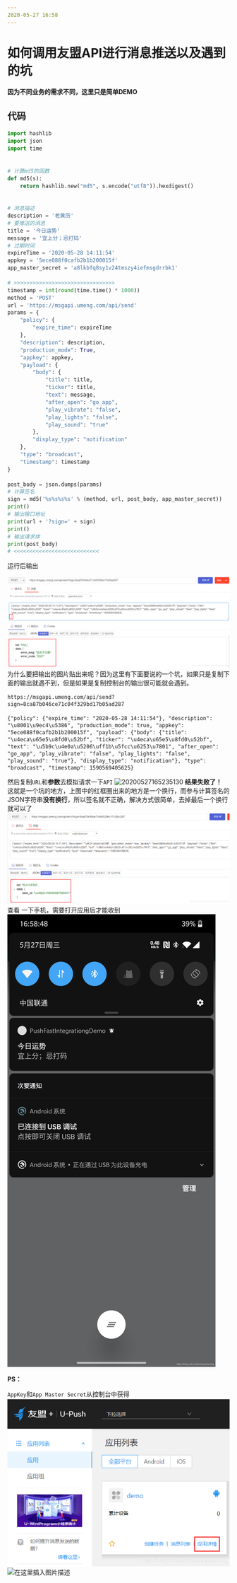 ```yaml
---
2020-05-27 16:58
---
```


# 如何调用友盟API进行消息推送以及遇到的坑

**因为不同业务的需求不同，这里只是简单DEMO**

## 代码

```python
import hashlib
import json
import time


# 计算md5的函数
def md5(s):
    return hashlib.new("md5", s.encode("utf8")).hexdigest()


# 消息描述
description = '老黄历'
# 要推送的消息
title = '今日运势'
message = '宜上分；忌打码'
# 过期时间
expireTime = '2020-05-28 14:11:54'
appkey = '5ece088f0cafb2b1b200015f'
app_master_secret = 'a8lkbfq8sy1v24tmszy4iefmsgdrrbk1'

# >>>>>>>>>>>>>>>>>>>>>>>>>>>>>>>>
timestamp = int(round(time.time() * 1000))
method = 'POST'
url = 'https://msgapi.umeng.com/api/send'
params = {
    "policy": {
        "expire_time": expireTime
    },
    "description": description,
    "production_mode": True,
    "appkey": appkey,
    "payload": {
        "body": {
            "title": title,
            "ticker": title,
            "text": message,
            "after_open": "go_app",
            "play_vibrate": "false",
            "play_lights": "false",
            "play_sound": "true"
        },
        "display_type": "notification"
    },
    "type": "broadcast",
    "timestamp": timestamp
}

post_body = json.dumps(params)
# 计算签名
sign = md5('%s%s%s%s' % (method, url, post_body, app_master_secret))
print()
# 输出接口地址
print(url + '?sign=' + sign)
print()
# 输出请求体
print(post_body)
# <<<<<<<<<<<<<<<<<<<<<<<<<<<

```
运行后输出

![20200527165235130](https://raw.githubusercontent.com/JankingWon/JankingWon.github.io/master/2020/image/20200527165235130.png)
为什么要把输出的图片贴出来呢？因为这里有下面要说的一个坑，如果只是复制下面的输出就遇不到，但是如果是复制控制台的输出很可能就会遇到。

```
https://msgapi.umeng.com/api/send?sign=8ca87b046ce71c04f329bd17b05ad287

{"policy": {"expire_time": "2020-05-28 14:11:54"}, "description": "\u8001\u9ec4\u5386", "production_mode": true, "appkey": "5ece088f0cafb2b1b200015f", "payload": {"body": {"title": "\u4eca\u65e5\u8fd0\u52bf", "ticker": "\u4eca\u65e5\u8fd0\u52bf", "text": "\u5b9c\u4e0a\u5206\uff1b\u5fcc\u6253\u7801", "after_open": "go_app", "play_vibrate": "false", "play_lights": "false", "play_sound": "true"}, "display_type": "notification"}, "type": "broadcast", "timestamp": 1590569405625}
```
然后复制`URL`和**参数**去模拟请求一下`API`
![20200527165235130](C:%5CUsers%5Cjanki%5CDesktop%5C20200527165235130.png)
**结果失败了！**
这就是一个坑的地方，上图中的红框圈出来的地方是一个换行，而参与计算签名的JSON字符串**没有换行**，所以签名就不正确，解决方式很简单，去掉最后一个换行就可以了
![20200527165450721](https://raw.githubusercontent.com/JankingWon/JankingWon.github.io/master/2020/image/20200527165450721.png)
查看 一下手机，需要打开应用后才能收到
![20200527165931738](https://raw.githubusercontent.com/JankingWon/JankingWon.github.io/master/2020/image/20200527165931738.png)

**PS：**

`AppKey`和`App Master Secret`从控制台中获得
![20200527165555218](https://raw.githubusercontent.com/JankingWon/JankingWon.github.io/master/2020/image/20200527165555218.png)
![在这里插入图片描述](https://img-blog.csdnimg.cn/20200527164754368.png?x-oss-process=image/watermark,type_ZmFuZ3poZW5naGVpdGk,shadow_10,text_aHR0cHM6Ly9ibG9nLmNzZG4ubmV0L2phbmtpbmdtZWFuaW5n,size_16,color_FFFFFF,t_70)